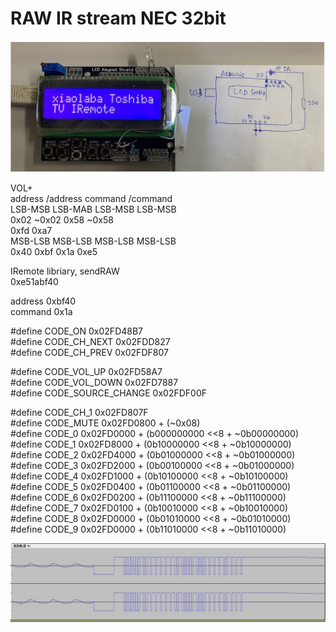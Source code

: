 # RAW IR stream NEC 32bit  

![xiaolaba_TOSHIBA_TV_remoteJPG.JPG](xiaolaba_TOSHIBA_TV_remoteJPG.JPG)  


VOL+  
address /address command /command   
LSB-MSB LSB-MAB  LSB-MSB LSB-MSB  
0x02    ~0x02    0x58    ~0x58  
         0xfd             0xa7   
MSB-LSB  MSB-LSB MSB-LSB  MSB-LSB  
0x40     0xbf    0x1a     0xe5  

IRemote libriary, sendRAW  
0xe51abf40  

address 0xbf40  
command 0x1a  



#define CODE_ON       0x02FD48B7  
#define CODE_CH_NEXT  0x02FDD827  
#define CODE_CH_PREV  0x02FDF807  

#define CODE_VOL_UP   0x02FD58A7  
#define CODE_VOL_DOWN 0x02FD7887  
#define CODE_SOURCE_CHANGE 0x02FDF00F  

#define CODE_CH_1     0x02FD807F  
#define CODE_MUTE     0x02FD0800 + (~0x08)  
#define CODE_0        0x02FD0000 + (b000000000 <<8 + ~0b00000000)  
#define CODE_1        0x02FD8000 + (0b10000000 <<8 + ~0b10000000)  
#define CODE_2        0x02FD4000 + (0b01000000 <<8 + ~0b01000000)  
#define CODE_3        0x02FD2000 + (0b00100000 <<8 + ~0b01000000)  
#define CODE_4        0x02FD1000 + (0b10100000 <<8 + ~0b10100000)  
#define CODE_5        0x02FD0400 + (0b01100000 <<8 + ~0b01100000)  
#define CODE_6        0x02FD0200 + (0b11100000 <<8 + ~0b11100000)  
#define CODE_7        0x02FD0100 + (0b10010000 <<8 + ~0b10010000)  
#define CODE_8        0x02FD0000 + (0b01010000 <<8 + ~0b01010000)  
#define CODE_9        0x02FD0000 + (0b11010000 <<8 + ~0b11010000)  


![TOSHIBA_REGZA_mute.JPG](TOSHIBA_REGZA_mute.JPG)  
